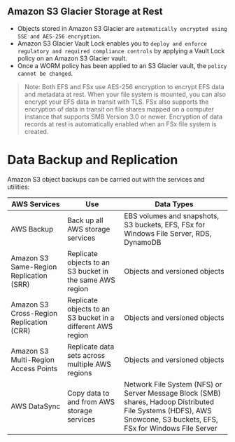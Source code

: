Amazon S3 Glacier Storage at Rest
---

- Objects stored in Amazon S3 Glacier are `automatically encrypted using SSE and AES-256 encryption`.
- Amazon S3 Glacier Vault Lock enables you to `deploy and enforce regulatory and required compliance controls` by applying a Vault Lock policy on an Amazon S3 Glacier vault.
- Once a WORM policy has been applied to an S3 Glacier vault, the `policy cannot be changed`.
> Note:  Both EFS and FSx use AES-256 encryption to encrypt EFS data and metadata at rest. When your file system is mounted, you can also encrypt your EFS data in transit with TLS. FSx also supports the encryption of data in transit on file shares mapped on a computer instance that supports SMB Version 3.0 or newer. Encryption of data records at rest is automatically enabled when an FSx file system is created.

# Data Backup and Replication

Amazon S3 object backups can be carried out with the services and utilities:

AWS Services    | Use         | Data Types
--              | --          | --
AWS Backup      | Back up all AWS storage services  | EBS volumes and snapshots, S3 buckets, EFS, FSx for Windows File Server, RDS, DynamoDB
Amazon S3 Same-Region Replication (SRR) | Replicate objects to an S3 bucket in the same AWS region  | Objects and versioned objects
Amazon S3 Cross-Region Replication (CRR)  | Replicate objects to an S3 bucket in a different AWS region | Objects and versioned objects
Amazon S3 Multi-Region Access Points  | Replicate data sets across multiple AWS regions | Objects and versioned objects
AWS DataSync  | Copy data to and from AWS storage services  | Network File System (NFS) or Server Message Block (SMB) shares, Hadoop Distributed File Systems (HDFS), AWS Snowcone, S3 buckets, EFS, FSx for Windows File Server

